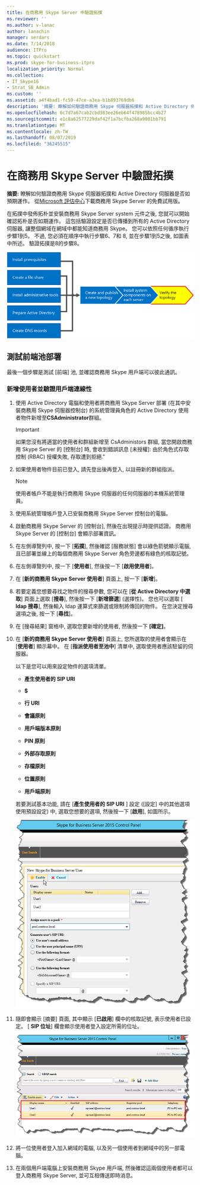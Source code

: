 ```yaml
---
title: 在商務用 Skype Server 中驗證拓撲
ms.reviewer: ''
ms.author: v-lanac
author: lanachin
manager: serdars
ms.date: 7/14/2018
audience: ITPro
ms.topic: quickstart
ms.prod: skype-for-business-itpro
localization_priority: Normal
ms.collection:
- IT_Skype16
- Strat_SB_Admin
ms.custom: ''
ms.assetid: a4f4bad1-fc59-47ce-a3ea-b1b893769db6
description: '摘要: 瞭解如何驗證商務用 Skype 伺服器拓撲和 Active Directory 伺服器是否如預期運作。 從 Microsoft 評估中心下載免費試用版商務用 Skype Server, 網址為: https://www.microsoft.com/evalcenter/evaluate-skype-for-business-server。'
ms.openlocfilehash: 6c7d7a67cab2cbd383ee26eb64f478985bcc4b27
ms.sourcegitcommit: e1c8a62577229daf42f1a7bcfba268a9001bb791
ms.translationtype: MT
ms.contentlocale: zh-TW
ms.lasthandoff: 08/07/2019
ms.locfileid: "36245515"
---
```

# <a name="verify-the-topology-in-skype-for-business-server"></a>在商務用 Skype Server 中驗證拓撲
 
**摘要:** 瞭解如何驗證商務用 Skype 伺服器拓撲和 Active Directory 伺服器是否如預期運作。 從[Microsoft 評估中心](https://www.microsoft.com/evalcenter/evaluate-skype-for-business-server)下載商務用 Skype Server 的免費試用版。
  
在拓撲中發佈拓朴並安裝商務用 Skype Server system 元件之後, 您就可以開始確認拓朴是否如期運作。 這包括驗證設定是否已傳播到所有的 Active Directory 伺服器, 讓整個網域在網域中都能知道商務用 Skype。 您可以依照任何循序執行步驟1到5。 不過, 您必須在順序中執行步驟6、7和 8, 並在步驟1到5之後, 如圖表中所述。 驗證拓撲是8的步驟8。
  
![概覽圖表。](../../media/c8698b53-1282-4978-a9a6-ca3f7a778f60.png)
  
## <a name="test-the-front-end-pool-deployment"></a>測試前端池部署

最後一個步驟是測試 [前端] 池, 並確認商務用 Skype 用戶端可以彼此通訊。 
  
### <a name="add-users-and-verify-client-connectivity"></a>新增使用者並驗證用戶端連線性

1. 使用 Active Directory 電腦和使用者將商務用 Skype Server 部署 (在其中安裝商務用 Skype 伺服器控制台) 的系統管理員角色的 Active Directory 使用者物件新增至**CSAdministrator**群組。
    
    > [!IMPORTANT]
    > 如果您沒有將適當的使用者和群組新增至 CsAdministors 群組, 當您開啟商務用 Skype Server 的 [控制台] 時, 會收到錯誤訊息 [未授權]: 由於角色式存取控制 (RBAC) 授權失敗, 存取遭到拒絕." 
  
2. 如果使用者物件目前已登入, 請先登出後再登入, 以註冊新的群組指派。
    
    > [!NOTE]
    > 使用者帳戶不能是執行商務用 Skype 伺服器的任何伺服器的本機系統管理員。 
  
3. 使用系統管理帳戶登入已安裝商務用 Skype Server 控制台的電腦。
    
4. 啟動商務用 Skype Server 的 [控制台], 然後在出現提示時提供認證。 商務用 Skype Server 的 [控制台] 會顯示部署資訊。
    
5. 在左側導覽列中, 按一下 [**拓撲**], 然後確認 [服務狀態] 會以綠色箭號顯示電腦, 且已部署並線上的每個商務用 Skype Server 角色旁邊都有綠色的核取記號。 
    
6. 在左側導覽列中, 按一下 [**使用者**], 然後按一下 [**啟用使用者**]。 
    
7. 在 [**新的商務用 Skype Server 使用者**] 頁面上, 按一下 [**新增**]。
    
8. 若要定義您想要尋找之物件的搜尋參數, 您可以在 [**從 Active Directory 中選取**] 頁面上選取 [**搜尋**], 然後按一下 [**新增篩選**] (選擇性)。 您也可以選取 [ **ldap 搜尋**], 然後輸入 ldap 運算式來篩選或限制將傳回的物件。 在您決定搜尋選項之後, 按一下 [**尋找**]。
    
9. 在 [搜尋結果] 窗格中, 選取您要新增的使用者, 然後按一下 **[確定]**。
    
10. 在 [**新的商務用 Skype Server 使用者**] 頁面上, 您所選取的使用者會顯示在 [**使用者**] 顯示幕中。 在 [**指派使用者至池中**] 清單中, 選取使用者應該駐留的伺服器。
    
    以下是您可以用來設定物件的選項清單。
    
    - **產生使用者的 SIP URI**
    
    - **$**
    
    - **行 URI**
    
    - **會議原則**
    
    - **用戶端版本原則**
    
    - **PIN 原則**
    
    - **外部存取原則**
    
    - **存檔原則**
    
    - **位置原則**
    
    - **用戶端原則**
    
    若要測試基本功能, 請在 [**產生使用者的 SIP URI** ] 設定 ([設定] 中的其他選項使用預設設定) 中, 選取您想要的選項, 然後按一下 [**啟用**], 如圖所示。
    
     ![在 [控制台] 中啟用使用者。](../../media/7ee8717d-9a1f-4864-8f45-71071c88878f.png)
  
11. 隨即會顯示 [摘要] 頁面, 其中顯示 [**已啟用**] 欄中的核取記號, 表示使用者已設定。 [ **SIP 位址**] 欄會顯示使用者登入設定所需的位址。
    
     ![已將使用者新增至商務用 Skype Server 的 [控制台]。](../../media/8960548a-8d6d-44c5-bc01-6f9fb11b7588.png)
  
12. 將一位使用者登入加入網域的電腦, 以及另一個使用者到網域中的另一部電腦。
    
13. 在兩個用戶端電腦上安裝商務用 Skype 用戶端, 然後確認這兩個使用者都可以登入商務用 Skype Server, 並可互相傳送即時消息。
    

